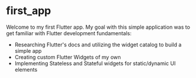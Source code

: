 # first_app

Welcome to my first Flutter app. My goal with this simple application was to get familiar with Flutter development fundamentals:
- Researching Flutter's docs and utilizing the widget catalog to build a simple app
- Creating custom Flutter Widgets of my own
- Implementing Stateless and Stateful widgets for static/dynamic UI elements
